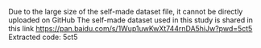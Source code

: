 Due to the large size of the self-made dataset file, it cannot be directly uploaded on GitHub
The self-made dataset used in this study is shared in this link 
 https://pan.baidu.com/s/1Wup1uwKwXt744rnDA5hiJw?pwd=5ct5 Extracted code: 5ct5
